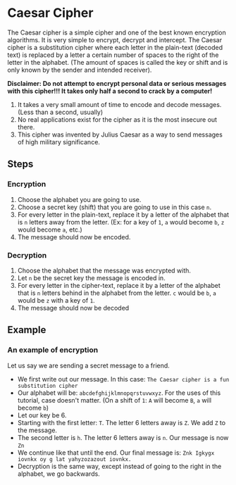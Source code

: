 # Caesar Cipher

The Caesar cipher is a simple cipher and one of the best known encryption algorithms. It is very simple to encrypt, decrypt and intercept. The Caesar cipher is a substitution cipher where each letter in the plain-text (decoded text) is replaced by a letter a certain number of spaces to the right of the letter in the alphabet. (The amount of spaces is called the key or shift and is only known by the sender and intended receiver).

**Disclaimer: Do not attempt to encrypt personal data or serious messages with this cipher!!! It takes only half a second to crack by a computer!**

1. It takes a very small amount of time to encode and decode messages. (Less than a second, usually)
3. No real applications exist for the cipher as it is the most insecure out there.
4. This cipher was invented by Julius Caesar as a way to send messages of high military significance.

## Steps

### Encryption
1. Choose the alphabet you are going to use.
2. Choose a secret key (shift) that you are going to use in this case `n`.
3. For every letter in the plain-text, replace it by a letter of the alphabet that is `n` letters away from the letter. (Ex: for a key of `1`, `a` would become `b`, `z` would become `a`, etc.)
4. The message should now be encoded.

### Decryption
1. Choose the alphabet that the message was encrypted with.
2. Let `n` be the secret key the message is encoded in.
3. For every letter in the cipher-text, replace it by a letter of the alphabet that is `n` letters behind in the alphabet from the letter.
`c` would be `b`, `a` would be `z` with a key of `1`.
4. The message should now be decoded

## Example

### An example of encryption
Let us say we are sending a secret message to a friend.

* We first write out our message. In this case: `The Caesar cipher is a fun substitution cipher`
* Our alphabet will be: `abcdefghijklmnopqrstuvwxyz`. For the uses of this tutorial, case doesn't matter. (On a shift of `1`: `A` will become `B`, `a` will become `b`)
* Let our key be 6.
* Starting with the first letter: `T`. The letter 6 letters away is `Z`. We add `Z` to the message.
* The second letter is `h`. The letter 6 letters away is `n`. Our message is now `Zn`
* We continue like that until the end. Our final message is: `Znk Igkygx iovnkx oy g lat yahyzozazout iovnkx.`
* Decryption is the same way, except instead of going to the right in the alphabet, we go backwards.
